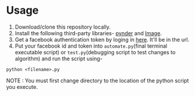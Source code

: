 # Usage
1. Download/clone this repository locally.
2. Install the following third-party libraries- <a href="https://github.com/charliewolf/pynder">pynder</a> and <a href="http://effbot.org/imagingbook/image.htm">Image</a>.
3. Get a facebook authentication token by loging in <a href="https://www.facebook.com/dialog/oauth?client_id=464891386855067&redirect_uri=https://www.facebook.com/connect/login_success.html&scope=basic_info,email,public_profile,user_about_me,user_activities,user_birthday,user_education_history,user_friends,user_interests,user_likes,user_location,user_photos,user_relationship_details&response_type=token">here</a>. It'll be in the url.
4. Put your facebook id and token into `automate.py`(final terminal executable script) or `test.py`(debugging script to test changes to algorithm) and run the script using-
```
python <filename>.py
```
NOTE : You must first change directory to the location of the python script you execute.

